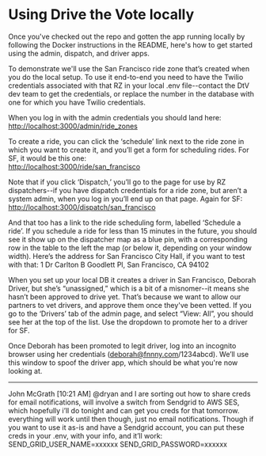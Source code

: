 # Using Drive the Vote locally

Once you've checked out the repo and gotten the app running locally by following the Docker instructions in the README, here's how to get started using the admin, dispatch, and driver apps.

To demonstrate we'll use the San Francisco ride zone that’s created when you do the local setup. To use it end-to-end you need to have the Twilio credentials associated with that RZ in your local .env file--contact the DtV dev team to get the credentials, or replace the number in the database with one for which you have Twilio credentials.

When you log in with the admin credentials you should land here:<br />
[http://localhost:3000/admin/ride_zones](http://localhost:3000/admin/ride_zones)

To create a ride, you can click the ‘schedule’ link next to the ride zone in which you want to create it, and you’ll get a form for scheduling rides. For SF, it would be this one:<br />
[http://localhost:3000/ride/san_francisco](http://localhost:3000/ride/san_francisco)

Note that if you click ‘Dispatch,’ you’ll go to the page for use by RZ dispatchers--if you have dispatch credentials for a ride zone, but aren’t a system admin, when you log in you’ll end up on that page. Again for SF:<br />
[http://localhost:3000/dispatch/san_francisco](http://localhost:3000/dispatch/san_francisco)

And that too has a link to the ride scheduling form, labelled ‘Schedule a ride’. If you schedule a ride for less than 15 minutes in the future, you should see it show up on the dispatcher map as a blue pin, with a corresponding row in the table to the left the map (or below it, depending on your window width). Here’s the address for San Francisco City Hall, if you want to test with that:
1 Dr Carlton B Goodlett Pl, San Francisco, CA 94102

When you set up your local DB it creates a driver in San Francisco, Deborah Driver, but she’s “unassigned,” which is a bit of a misnomer--it means she hasn’t been approved to drive yet. That’s because we want to allow our partners to vet drivers, and approve them once they've been vetted. If you go to the ‘Drivers’ tab of the admin page, and select “View: All”, you should see her at the top of the list. Use the dropdown to promote her to a driver for SF.

Once Deborah has been promoted to legit driver, log into an incognito browser using her credentials (deborah@fnnny.com/1234abcd). We’ll use this window to spoof the driver app, which should be what you're now looking at.



____


John McGrath [10:21 AM]
@dryan and I are sorting out how to share creds for email notifications, will involve a switch from Sendgrid to AWS SES, which hopefully i’ll do tonight and can get you creds for that tomorrow. everything will work until then though, just no email notifications.
Though if you want to use it as-is and have a Sendgrid account, you can put these creds in your .env, with your info, and it’ll work:
SEND_GRID_USER_NAME=xxxxxx
SEND_GRID_PASSWORD=xxxxxx